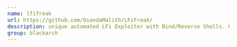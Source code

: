 ```yaml
---
name: lfifreak
url: https://github.com/OsandaMalith/LFiFreak/
description: unique automated LFi Exploiter with Bind/Reverse Shells. URL : https://github.com/OsandaMalith/LFiFreak/ Groups : blackarch blackarch-webapp blackarch-exploitation
group: blackarch
---
```

